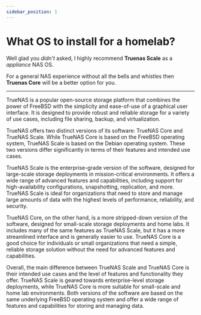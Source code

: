 ```yaml
---
sidebar_position: 1
---
```


# What OS to install for a homelab?

Well glad you _didn't_ asked, I highly recommend **Truenas Scale** as a _appliance_ NAS OS.

For a general NAS experience without all the bells and whistles then **Truenas Core** will be a better option for you.

___

TrueNAS is a popular open-source storage platform that combines the power of FreeBSD with the simplicity and ease-of-use of a graphical user interface. It is designed to provide robust and reliable storage for a variety of use cases, including file sharing, backup, and virtualization.

TrueNAS offers two distinct versions of its software: TrueNAS Core and TrueNAS Scale. While TrueNAS Core is based on the FreeBSD operating system, TrueNAS Scale is based on the Debian operating system. These two versions differ significantly in terms of their features and intended use cases.

TrueNAS Scale is the enterprise-grade version of the software, designed for large-scale storage deployments in mission-critical environments. It offers a wide range of advanced features and capabilities, including support for high-availability configurations, snapshotting, replication, and more. TrueNAS Scale is ideal for organizations that need to store and manage large amounts of data with the highest levels of performance, reliability, and security.

TrueNAS Core, on the other hand, is a more stripped-down version of the software, designed for small-scale storage deployments and home labs. It includes many of the same features as TrueNAS Scale, but it has a more streamlined interface and is generally easier to use. TrueNAS Core is a good choice for individuals or small organizations that need a simple, reliable storage solution without the need for advanced features and capabilities.

Overall, the main difference between TrueNAS Scale and TrueNAS Core is their intended use cases and the level of features and functionality they offer. TrueNAS Scale is geared towards enterprise-level storage deployments, while TrueNAS Core is more suitable for small-scale and home lab environments. Both versions of the software are based on the same underlying FreeBSD operating system and offer a wide range of features and capabilities for storing and managing data.
